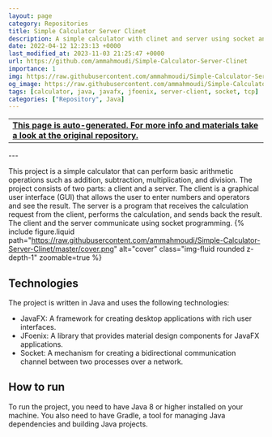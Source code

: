 ```yaml
---
layout: page
category: Repositories
title: Simple Calculator Server Clinet
description: A simple calculator with clinet and server using socket and javafx gui with jfoenix beautiful design
date: 2022-04-12 12:23:13 +0000
last_modified_at: 2023-11-03 21:25:47 +0000
url: https://github.com/ammahmoudi/Simple-Calculator-Server-Clinet
importance: 1
img: https://raw.githubusercontent.com/ammahmoudi/Simple-Calculator-Server-Clinet/master/cover.png
og_image: https://raw.githubusercontent.com/ammahmoudi/Simple-Calculator-Server-Clinet/master/cover.png
tags: [calculator, java, javafx, jfoenix, server-client, socket, tcp]
categories: ["Repository", Java]
---
```

<div id="open-in-github" > <table class="table-cv list-group-table"> <tbody> <tr>    <td class="list-group-name"><b>   <a href="https://github.com/ammahmoudi/Simple-Calculator-Server-Clinet" rel="external nofollow noopener" target="_blank"><i class="fa-brands fa-github"></i> This page is auto-generated. For more info and materials take a look at the original repository.</a> </b></td></tr> </tbody> </table></div>
---

This project is a simple calculator that can perform basic arithmetic operations such as addition, subtraction, multiplication, and division. The project consists of two parts: a client and a server. The client is a graphical user interface (GUI) that allows the user to enter numbers and operators and see the result. The server is a program that receives the calculation request from the client, performs the calculation, and sends back the result. The client and the server communicate using socket programming.
{% include figure.liquid path="https://raw.githubusercontent.com/ammahmoudi/Simple-Calculator-Server-Clinet/master/cover.png" alt="cover" class="img-fluid rounded z-depth-1" zoomable=true %}
## Technologies

The project is written in Java and uses the following technologies:

- JavaFX: A framework for creating desktop applications with rich user interfaces.
- JFoenix: A library that provides material design components for JavaFX applications.
- Socket: A mechanism for creating a bidirectional communication channel between two processes over a network.

## How to run

To run the project, you need to have Java 8 or higher installed on your machine. You also need to have Gradle, a tool for managing Java dependencies and building Java projects.






